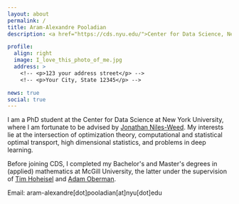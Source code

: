 ```yaml
---
layout: about
permalink: /
title: Aram-Alexandre Pooladian
description: <a href="https://cds.nyu.edu/">Center for Data Science, New York University</a>

profile:
  align: right
  image: I_love_this_photo_of_me.jpg
  address: >
    <!-- <p>123 your address street</p> -->
    <!-- <p>Your City, State 12345</p> -->

news: true
social: true
---
```


I am a PhD student at the Center for Data Science at New York University, where I am fortunate to be advised by <a href="https://www.jonathannilesweed.com/">Jonathan Niles-Weed</a>. My interests lie at the intersection of optimization theory, computational and statistical optimal transport, high dimensional statistics, and problems in deep learning.

<!-- For the duration of the summer (and maybe beyond), I'm organizing a reading group on Optimal Transport; see <a href="https://reading-group-mcgill.github.io/">here</a>. -->

Before joining CDS, I completed my Bachelor's and Master's degrees in (applied) mathematics at McGill University, the latter under the supervision of <a href="http://www.math.mcgill.ca/hoheisel/">Tim Hoheisel</a> and <a href="http://www.adamoberman.net">Adam Oberman</a>.

<!-- My MSc has been graciously funded by the NSERC CGS-M scholarship, FRQNT Master's Scholarship, the Lorne Trottier Accelerator Fellowship, and Mitacs scholarship. -->

Email: aram-alexandre[dot]pooladian[at]nyu[dot]edu
